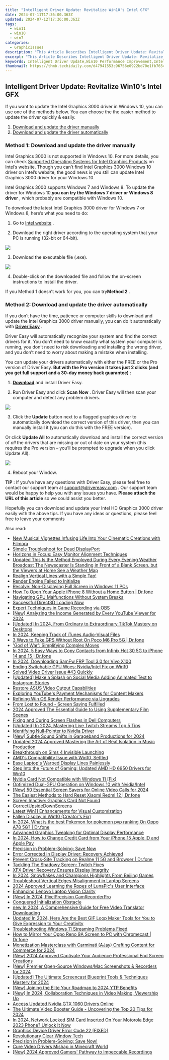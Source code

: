 ```yaml
---
title: "Intelligent Driver Update: Revitalize Win10's Intel GFX"
date: 2024-07-11T17:36:00.363Z
updated: 2024-07-12T17:36:00.363Z
tags:
  - win11
  - win10
  - win7
categories:
  - GraphicIssues
description: "This Article Describes Intelligent Driver Update: Revitalize Win10's Intel GFX"
excerpt: "This Article Describes Intelligent Driver Update: Revitalize Win10's Intel GFX"
keywords: Intelligent Driver Update,Win10 Performance Improvement,Intel Graphics Boost,Windows 10 Graphics Update,GPU Performance Enhancement,Intel Integrated Graphics Update,Optimized Windows Gaming Experience
thumbnail: https://thmb.techidaily.com/d47941553c96756e0922bd70e1fb76549037277932507e29a378053d0b9798db.jpg
---
```


## Intelligent Driver Update: Revitalize Win10's Intel GFX

 If you want to update the Intel Graphics 3000 driver in Windows 10, you can use one of the methods below. You can choose the the easier method to update the driver quickly & easily.

1. [Download and update the driver manually](#method1)
2. [Download and update the driver automatically](#method2)

### **Method 1: Download and update the driver manually**

 Intel Graphics 3000 is not supported in Windows 10\. For more details, you can check [Supported Operating Systems for Intel Graphics Products](http://www.intel.com/content/www/us/en/support/graphics-drivers/000005526.html) on Intel’s website. Though you can’t find Intel Graphics 3000 Windows 10 driver on Intel’s website, the good news is you still can update Intel Graphics 3000 driver for your Windows 10.

 Intel Graphics 3000 supports Windows 7 and Windows 8\. To update the driver for Windows 10,**you can try the Windows 7 driver or Windows 8 driver** , which probably are compatible with Windows 10.

 To download the latest Intel Graphics 3000 driver for Windows 7 or Windows 8, here’s what you need to do:

 1) Go to [Intel website](https://downloadcenter.intel.com/product/81500/Intel-HD-Graphics-3000-for-2nd-Generation-Intel-Core-Processors) .

 2) Download the right driver according to the operating system that your PC is running (32-bit or 64-bit).

![](https://images.drivereasy.com/wp-content/uploads/2018/07/img_5b60243b98663.jpg)

3) Download the executable file (.exe).

![](https://images.drivereasy.com/wp-content/uploads/2018/07/img_5b60249a38e5b.jpg)

 4) Double-click on the downloaded file and follow the on-screen instructions to install the driver.

 If you Method 1 doesn’t work for you, you can try**Method 2** .

### Method 2: Download and update the driver automatically

 If you don’t have the time, patience or computer skills to download and update the Intel Graphics 3000 driver manually, you can do it automatically with **[Driver Easy](https://tools.techidaily.com/drivereasy/download/)** .

 Driver Easy will automatically recognize your system and find the correct drivers for it. You don’t need to know exactly what system your computer is running, you don’t need to risk downloading and installing the wrong driver, and you don’t need to worry about making a mistake when installing.

 You can update your drivers automatically with either the FREE or the Pro version of Driver Easy. **But with the Pro version it takes just 2 clicks (and you get full support and a 30-day money back guarantee)** :

 1) **[Download](https://tools.techidaily.com/drivereasy/download/)**   and install Driver Easy.

 2) Run Driver Easy and click **Scan Now** . Driver Easy will then scan your computer and detect any problem drivers.

![](https://images.drivereasy.com/wp-content/uploads/2018/07/img_5b602743bbc71.jpg)

3) Click the **Update**  button next to a flagged graphics driver to automatically download the correct version of this driver, then you can manually install it (you can do this with the FREE version).

Or click **Update All**  to automatically download and install the correct version of _all_  the drivers that are missing or out of date on your system (this requires the Pro version – you’ll be prompted to upgrade when you click Update All).

![](https://images.drivereasy.com/wp-content/uploads/2018/07/img_5b60272ec6e88.jpg)

4) Reboot your Window.

**TIP** : If you’ve have any questions with Driver Easy, please feel free to contact our support team at [support@drivereasy.com](https://tools.techidaily.com/drivereasy/download/) . Our support team would be happy to help you with any issues you have. **Please attach the URL of this article** so we could assist you better.

 Hopefully you can download and update your Intel HD Graphics 3000 driver easily with the above tips. If you have any ideas or questions, please feel free to leave your comments

<ins class="adsbygoogle"
     style="display:block"
     data-ad-format="autorelaxed"
     data-ad-client="ca-pub-7571918770474297"
     data-ad-slot="1223367746"></ins>



<ins class="adsbygoogle"
     style="display:block"
     data-ad-client="ca-pub-7571918770474297"
     data-ad-slot="8358498916"
     data-ad-format="auto"
     data-full-width-responsive="true"></ins>



<span class="atpl-alsoreadstyle">Also read:</span>
<div><ul>
<li><a href="https://voice-adjusting.techidaily.com/new-musical-vignettes-infusing-life-into-your-cinematic-creations-with-filmora/"><u>New Musical Vignettes Infusing Life Into Your Cinematic Creations with Filmora</u></a></li>
<li><a href="https://graphic-issues.techidaily.com/simple-troubleshoot-for-dead-displayport/"><u>Simple Troubleshoot for Dead DisplayPort</u></a></li>
<li><a href="https://graphic-issues.techidaily.com/horizons-in-focus-easy-monitor-alignment-techniques/"><u>Horizons in Focus: Easy Monitor Alignment Techniques</u></a></li>
<li><a href="https://ai-editing-video.techidaily.com/updated-this-is-the-method-employed-during-every-evening-weather-broadcast-the-newscaster-is-standing-in-front-of-a-blank-screen-but-the-viewers-at-home-see/"><u>Updated This Is the Method Employed During Every Evening Weather Broadcast The Newscaster Is Standing in Front of a Blank Screen, but the Viewers at Home See a Weather Map</u></a></li>
<li><a href="https://graphic-issues.techidaily.com/realign-vertical-lines-with-a-simple-tap/"><u>Realign Vertical Lines with a Simple Tap!</u></a></li>
<li><a href="https://graphic-issues.techidaily.com/render-engine-failed-to-initialize/"><u>Render Engine Failed to Initialize</u></a></li>
<li><a href="https://graphic-issues.techidaily.com/resolve-non-displaying-full-screen-in-windows-11-pcs/"><u>Resolve: Non-Displaying Full Screen in Windows 11 PCs</u></a></li>
<li><a href="https://iphone-unlock.techidaily.com/how-to-open-your-apple-iphone-8-without-a-home-button-drfone-by-drfone-ios/"><u>How To Open Your Apple iPhone 8 Without a Home Button | Dr.fone</u></a></li>
<li><a href="https://graphic-issues.techidaily.com/navigating-gpu-malfunctions-without-system-breaks/"><u>Navigating GPU Malfunctions Without System Breaks</u></a></li>
<li><a href="https://graphic-issues.techidaily.com/successful-direct3d-loading-now/"><u>Successful Direct3D Loading Now</u></a></li>
<li><a href="https://screen-mirroring-recording.techidaily.com/expert-techniques-in-game-recording-via-obs/"><u>Expert Techniques in Game Recording via OBS</u></a></li>
<li><a href="https://facebook-video-footage.techidaily.com/new-analyzing-the-income-generated-by-every-youtube-viewer-for-2024/"><u>[New] Analyzing the Income Generated by Every YouTube Viewer for 2024</u></a></li>
<li><a href="https://tiktok-videos.techidaily.com/updated-in-2024-from-ordinary-to-extraordinary-tiktok-mastery-on-desktops/"><u>[Updated] In 2024, From Ordinary to Extraordinary  TikTok Mastery on Desktops</u></a></li>
<li><a href="https://video-screen-grab.techidaily.com/in-2024-keeping-track-of-itunes-audio-visual-files/"><u>In 2024, Keeping Track of iTunes Audio-Visual Files</u></a></li>
<li><a href="https://location-fake.techidaily.com/3-ways-to-fake-gps-without-root-on-poco-m6-pro-5g-drfone-by-drfone-virtual-android/"><u>3 Ways to Fake GPS Without Root On Poco M6 Pro 5G | Dr.fone</u></a></li>
<li><a href="https://graphic-issues.techidaily.com/god-of-war-simplifying-complex-moves/"><u>'God of War': Simplifying Complex Moves</u></a></li>
<li><a href="https://android-transfer.techidaily.com/in-2024-5-easy-ways-to-copy-contacts-from-infinix-hot-30-5g-to-iphone-14-and-15-drfone-by-drfone-transfer-from-android-transfer-from-android/"><u>In 2024, 5 Easy Ways to Copy Contacts from Infinix Hot 30 5G to iPhone 14 and 15 | Dr.fone</u></a></li>
<li><a href="https://android-unlock.techidaily.com/in-2024-downloading-samfw-frp-tool-30-for-vivo-x100-by-drfone-android/"><u>In 2024, Downloading SamFw FRP Tool 3.0 for Vivo X100</u></a></li>
<li><a href="https://graphic-issues.techidaily.com/ending-switchable-gpu-woes-nvidiaintel-fix-on-win10/"><u>Ending Switchable GPU Woes: Nvidia/Intel Fix on Win10</u></a></li>
<li><a href="https://graphic-issues.techidaily.com/solved-video-driver-issue-43-quickly/"><u>Solved Video Driver Issue #43 Quickly</u></a></li>
<li><a href="https://extra-guidance.techidaily.com/updated-make-a-splash-on-social-media-adding-animated-text-to-instagram-stories/"><u>[Updated] Make a Splash on Social Media  Adding Animated Text to Instagram Stories</u></a></li>
<li><a href="https://graphic-issues.techidaily.com/restore-asus-video-output-capabilities/"><u>Restore ASUS Video Output Capabilities</u></a></li>
<li><a href="https://youtube-videos.techidaily.com/exploring-youtubes-payment-mechanisms-for-content-makers/"><u>Exploring YouTube's Payment Mechanisms for Content Makers</u></a></li>
<li><a href="https://graphic-issues.techidaily.com/refining-win-os-render-performance-via-upgrades/"><u>Refining Win OS Render Performance via Upgrades</u></a></li>
<li><a href="https://graphic-issues.techidaily.com/from-lost-to-found-screen-saving-fulfilled/"><u>From Lost to Found - Screen Saving Fulfilled</u></a></li>
<li><a href="https://some-guidance.techidaily.com/2024-approved-the-essential-guide-to-using-supplementary-film-scenes/"><u>2024 Approved  The Essential Guide to Using Supplementary Film Scenes</u></a></li>
<li><a href="https://graphic-issues.techidaily.com/fixing-and-curing-screen-flashes-in-dell-computers/"><u>Fixing and Curing Screen Flashes in Dell Computers</u></a></li>
<li><a href="https://screen-capture.techidaily.com/updated-in-2024-mastering-live-twitch-streams-top-5-tips/"><u>[Updated] In 2024, Mastering Live Twitch Streams  Top 5 Tips</u></a></li>
<li><a href="https://graphic-issues.techidaily.com/identifying-null-pointer-to-nvidia-driver/"><u>Identifying Null-Pointer to Nvidia Driver</u></a></li>
<li><a href="https://fox-http.techidaily.com/new-subtle-sound-shifts-in-garageband-productions-for-2024/"><u>[New] Subtle Sound Shifts in Garageband Productions for 2024</u></a></li>
<li><a href="https://audio-shaping.techidaily.com/updated-2024-approved-mastering-the-art-of-beat-isolation-in-music-production/"><u>Updated 2024 Approved Mastering the Art of Beat Isolation in Music Production</u></a></li>
<li><a href="https://graphic-issues.techidaily.com/breakthrough-on-sims-4-invisible-launching/"><u>Breakthrough on Sims 4 Invisible Launching</u></a></li>
<li><a href="https://graphic-issues.techidaily.com/amds-compatibility-issue-with-win10-settled/"><u>AMD's Compatibility Issue with Win10, Settled</u></a></li>
<li><a href="https://graphic-issues.techidaily.com/ease-laptops-warped-display-lines-painlessly/"><u>Ease Laptop's Warped Display Lines Painlessly</u></a></li>
<li><a href="https://graphic-issues.techidaily.com/step-into-the-future-of-gaming-updated-amd-hd-6950-drivers-for-win10/"><u>Step Into the Future of Gaming: Updated AMD HD 6950 Drivers for Win10</u></a></li>
<li><a href="https://graphic-issues.techidaily.com/nvidia-card-not-compatible-with-windows-11-fix/"><u>Nvidia Card Not Compatible with Windows 11 [Fix]</u></a></li>
<li><a href="https://graphic-issues.techidaily.com/optimized-dual-gpu-operation-on-windows-10-with-nvidiaintel/"><u>Optimized Dual-GPU Operation on Windows 10 with Nvidia/Intel</u></a></li>
<li><a href="https://screen-capture.techidaily.com/new-50-essential-screen-savers-for-online-video-calls-for-2024/"><u>[New] 50 Essential Screen Savers for Online Video Calls for 2024</u></a></li>
<li><a href="https://techidaily.com/the-easiest-methods-to-hard-reset-xiaomi-redmi-12-drfone-by-drfone-reset-android-reset-android/"><u>The Easiest Methods to Hard Reset Xiaomi Redmi 12 | Dr.fone</u></a></li>
<li><a href="https://graphic-issues.techidaily.com/screen-inactive-graphics-card-not-found/"><u>Screen Inactive: Graphics Card Not Found</u></a></li>
<li><a href="https://graphic-issues.techidaily.com/correctupsidedownscreens/"><u>CorrectUpsideDownScreens</u></a></li>
<li><a href="https://graphic-issues.techidaily.com/latest-win11-enhancements-for-visual-customization/"><u>Latest Win11 Enhancements for Visual Customization</u></a></li>
<li><a href="https://graphic-issues.techidaily.com/fallen-display-in-win10-creators-fix/"><u>Fallen Display in Win10 (Creator's Fix)</u></a></li>
<li><a href="https://android-pokemon-go.techidaily.com/in-2024-what-is-the-best-pokemon-for-pokemon-pvp-ranking-on-oppo-a78-5g-drfone-by-drfone-virtual-android/"><u>In 2024, What is the best Pokemon for pokemon pvp ranking On Oppo A78 5G? | Dr.fone</u></a></li>
<li><a href="https://graphic-issues.techidaily.com/advanced-graphics-tweaking-for-optimal-display-performance/"><u>Advanced Graphics Tweaking for Optimal Display Performance</u></a></li>
<li><a href="https://apple-account.techidaily.com/in-2024-how-to-change-credit-card-from-your-iphone-15-apple-id-and-apple-pay-by-drfone-ios/"><u>In 2024, How to Change Credit Card from Your iPhone 15 Apple ID and Apple Pay</u></a></li>
<li><a href="https://graphic-issues.techidaily.com/precision-in-problem-solving-save-now/"><u>Precision in Problem-Solving: Save Now</u></a></li>
<li><a href="https://graphic-issues.techidaily.com/error-corrected-in-display-driver-recovery-achieved/"><u>Error Corrected in Display Driver: Recovery Achieved</u></a></li>
<li><a href="https://fake-location.techidaily.com/prevent-cross-site-tracking-on-realme-11-5g-and-browser-drfone-by-drfone-virtual-android/"><u>Prevent Cross-Site Tracking on Realme 11 5G and Browser | Dr.fone</u></a></li>
<li><a href="https://graphic-issues.techidaily.com/tackling-the-shadowy-screen-twitch-fixes/"><u>Tackling The Shadowy Screen: Twitch Fixes</u></a></li>
<li><a href="https://graphic-issues.techidaily.com/xfx-driver-recovery-ensures-display-integrity/"><u>XFX Driver Recovery Ensures Display Integrity</u></a></li>
<li><a href="https://extra-support.techidaily.com/in-2024-snowflakes-and-champions-highlights-from-beijing-games/"><u>In 2024, Snowflakes and Champions  Highlights From Beijing Games</u></a></li>
<li><a href="https://graphic-issues.techidaily.com/troubleshoot-vertical-edges-misalignment-in-laptop-screens/"><u>Troubleshoot Vertical Edges Misalignment in Laptop Screens</u></a></li>
<li><a href="https://extra-skills.techidaily.com/2024-approved-learning-the-ropes-of-lunapics-user-interface/"><u>2024 Approved  Learning the Ropes of LunaPic's User Interface</u></a></li>
<li><a href="https://graphic-issues.techidaily.com/enhancing-lenovo-laptop-vision-clarity/"><u>Enhancing Lenovo Laptop Vision Clarity</u></a></li>
<li><a href="https://on-screen-recording.techidaily.com/new-in-2024-pixelprecision-camrecorderpro/"><u>[New] In 2024, PixelPrecision CamRecorderPro</u></a></li>
<li><a href="https://graphic-issues.techidaily.com/conquered-initialization-obstacle/"><u>Conquered Initialization Obstacle</u></a></li>
<li><a href="https://ai-video.techidaily.com/new-in-2024-a-comprehensive-guide-for-free-video-translator-downloading/"><u>new In 2024, A Comprehensive Guide for Free Video Translator Downloading</u></a></li>
<li><a href="https://smart-video-creator.techidaily.com/updated-in-2024-here-are-the-best-gif-loop-maker-tools-for-you-to-give-expression-to-your-creativity/"><u>Updated In 2024, Here Are the Best GIF Loop Maker Tools for You to Give Expression to Your Creativity</u></a></li>
<li><a href="https://graphic-issues.techidaily.com/troubleshooting-windows-11-streaming-problems-fixed/"><u>Troubleshooting Windows 11 Streaming Problems Fixed</u></a></li>
<li><a href="https://screen-mirror.techidaily.com/how-to-mirror-your-oppo-reno-9a-screen-to-pc-with-chromecast-drfone-by-drfone-android/"><u>How to Mirror Your Oppo Reno 9A Screen to PC with Chromecast | Dr.fone</u></a></li>
<li><a href="https://youtube-stream.techidaily.com/monetization-masterclass-with-carminati-ajay-crafting-content-for-commerce-for-2024/"><u>Monetization Masterclass with Carminati (AJay)  Crafting Content for Commerce for 2024</u></a></li>
<li><a href="https://youtube-docs.techidaily.com/024-approved-captivate-your-audience-professional-end-screen-creations/"><u>[New] 2024 Approved  Captivate Your Audience  Professional End Screen Creations</u></a></li>
<li><a href="https://screen-sharing-recording.techidaily.com/new-premier-open-source-windowsmac-screenshots-and-recorders-for-2024/"><u>[New] Premier Open-Source Windows/Mac Screenshots & Recorders for 2024</u></a></li>
<li><a href="https://screen-capture.techidaily.com/updated-the-ultimate-screencast-blueprint-tools-and-techniques-mastery-for-2024/"><u>[Updated] The Ultimate Screencast Blueprint  Tools & Techniques Mastery for 2024</u></a></li>
<li><a href="https://youtube-docs.techidaily.com/oining-the-elite-your-roadmap-to-2024-ytp-benefits/"><u>[New] Joining the Elite  Your Roadmap to 2024 YTP Benefits</u></a></li>
<li><a href="https://facebook-video-share.techidaily.com/new-in-2024-collaboration-techniques-in-video-making-viewership-up/"><u>[New] In 2024, Collaboration Techniques in Video Making, Viewership Up</u></a></li>
<li><a href="https://graphic-issues.techidaily.com/access-updated-nvidia-gtx-1060-drivers-online/"><u>Access Updated Nvidia GTX 1060 Drivers Online</u></a></li>
<li><a href="https://facebook-video-footage.techidaily.com/the-ultimate-video-booster-guide-uncovering-the-top-20-tips-for-2024/"><u>The Ultimate Video Booster Guide - Uncovering the Top 20 Tips for 2024</u></a></li>
<li><a href="https://sim-unlock.techidaily.com/in-2024-network-locked-sim-card-inserted-on-your-motorola-edge-2023-phone-unlock-it-now-by-drfone-android/"><u>In 2024, Network Locked SIM Card Inserted On Your Motorola Edge 2023 Phone? Unlock It Now</u></a></li>
<li><a href="https://graphic-issues.techidaily.com/graphics-device-driver-error-code-22-fixed/"><u>Graphics Device Driver Error Code 22 [FIXED]</u></a></li>
<li><a href="https://graphic-issues.techidaily.com/revolutionary-clear-window-tech/"><u>Revolutionary Clear Window Tech</u></a></li>
<li><a href="https://graphic-issues.techidaily.com/1719817589959-precision-in-problem-solving-save-now/"><u>Precision in Problem-Solving: Save Now!</u></a></li>
<li><a href="https://graphic-issues.techidaily.com/cure-video-drivers-mishap-in-minecraft-world/"><u>Cure Video Drivers Mishap in Minecraft World</u></a></li>
<li><a href="https://screen-mirroring-recording.techidaily.com/new-2024-approved-gamers-pathway-to-impeccable-recordings/"><u>[New] 2024 Approved  Gamers' Pathway to Impeccable Recordings</u></a></li>
</ul></div>
